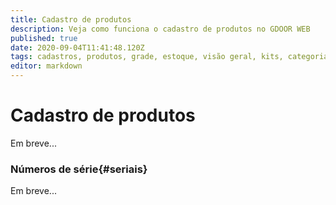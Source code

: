 ```yaml
---
title: Cadastro de produtos
description: Veja como funciona o cadastro de produtos no GDOOR WEB
published: true
date: 2020-09-04T11:41:48.120Z
tags: cadastros, produtos, grade, estoque, visão geral, kits, categorias
editor: markdown
---
```


# Cadastro de produtos

Em breve...

### Números de série{#seriais}

Em breve...
